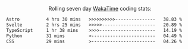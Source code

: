 <p align="center">Rolling seven day <a href="https://wakatime.com/@syrkis"/>WakaTime</a> coding stats:</p>
<!--START_SECTION:waka-->

```txt
Astro          4 hrs 30 mins   >>>>>>>>>>---------------   38.83 %
Svelte         2 hrs 25 mins   >>>>>--------------------   20.89 %
TypeScript     1 hr 38 mins    >>>>---------------------   14.19 %
Python         31 mins         >------------------------   04.49 %
CSS            29 mins         >------------------------   04.26 %
```

<!--END_SECTION:waka-->
